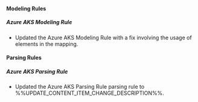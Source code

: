 
#### Modeling Rules

##### Azure AKS Modeling Rule

- Updated the Azure AKS Modeling Rule with a fix involving the usage of elements in the mapping.

#### Parsing Rules

##### Azure AKS Parsing Rule

- Updated the Azure AKS Parsing Rule parsing rule to %%UPDATE_CONTENT_ITEM_CHANGE_DESCRIPTION%%.

